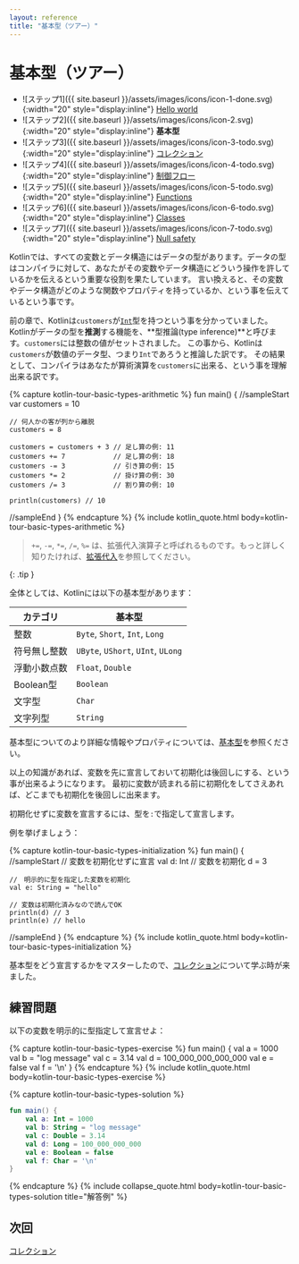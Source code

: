 ```yaml
---
layout: reference
title: "基本型（ツアー）"
---
```

# 基本型（ツアー）

- ![ステップ1]({{ site.baseurl }}/assets/images/icons/icon-1-done.svg){:width="20" style="display:inline"} [Hello world](kotlin-tour-hello-world.md)
- ![ステップ2]({{ site.baseurl }}/assets/images/icons/icon-2.svg){:width="20" style="display:inline"} **基本型**
- ![ステップ3]({{ site.baseurl }}/assets/images/icons/icon-3-todo.svg){:width="20" style="display:inline"} [コレクション](kotlin-tour-collections.md)
- ![ステップ4]({{ site.baseurl }}/assets/images/icons/icon-4-todo.svg){:width="20" style="display:inline"} [制御フロー](kotlin-tour-control-flow.md)
- ![ステップ5]({{ site.baseurl }}/assets/images/icons/icon-5-todo.svg){:width="20" style="display:inline"} <a href="kotlin-tour-functions.html">Functions</a>
- ![ステップ6]({{ site.baseurl }}/assets/images/icons/icon-6-todo.svg){:width="20" style="display:inline"} <a href="kotlin-tour-classes.html">Classes</a>
- ![ステップ7]({{ site.baseurl }}/assets/images/icons/icon-7-todo.svg){:width="20" style="display:inline"} <a href="kotlin-tour-null-safety.html">Null safety</a>

Kotlinでは、すべての変数とデータ構造にはデータの型があります。データの型はコンパイラに対して、あなたがその変数やデータ構造にどういう操作を許しているかを伝えるという重要な役割を果たしています。
言い換えると、その変数やデータ構造がどのような関数やプロパティを持っているか、という事を伝えているという事です。

前の章で、Kotlinは`customers`が[`Int`](https://kotlinlang.org/api/latest/jvm/stdlib/kotlin/-int/)型を持つという事を分かっていました。
Kotlinがデータの型を**推測**する機能を、**型推論(type inference)**と呼びます。`customers`には整数の値がセットされました。
この事から、Kotlinは`customers`が数値のデータ型、つまり`Int`であろうと推論した訳です。
その結果として、コンパイラはあなたが算術演算を`customers`に出来る、という事を理解出来る訳です。

{% capture kotlin-tour-basic-types-arithmetic %}
fun main() {
//sampleStart
    var customers = 10

    // 何人かの客が列から離脱
    customers = 8

    customers = customers + 3 // 足し算の例: 11
    customers += 7            // 足し算の例: 18
    customers -= 3            // 引き算の例: 15
    customers *= 2            // 掛け算の例: 30
    customers /= 3            // 割り算の例: 10

    println(customers) // 10
//sampleEnd
}
{% endcapture %}
{% include kotlin_quote.html body=kotlin-tour-basic-types-arithmetic %}

> `+=`, `-=`, `*=`, `/=`, `%=` は、拡張代入演算子と呼ばれるものです。もっと詳しく知りたければ、[拡張代入](operator-overloading.md#augmented-assignments)を参照してください。
> 
{: .tip }

全体としては、Kotlinには以下の基本型があります：

|**カテゴリ**| **基本型**|
|--|--|
| 整数 | `Byte`, `Short`, `Int`, `Long` |
| 符号無し整数 | `UByte`, `UShort`, `UInt`, `ULong` |
| 浮動小数点数 | `Float`, `Double` |
| Boolean型 | `Boolean` |
| 文字型 | `Char` |
| 文字列型 | `String` |

基本型についてのより詳細な情報やプロパティについては、[基本型](basic-types.md)を参照ください。

以上の知識があれば、変数を先に宣言しておいて初期化は後回しにする、という事が出来るようになります。
最初に変数が読まれる前に初期化をしてさえあれば、どこまでも初期化を後回しに出来ます。

初期化せずに変数を宣言するには、型を`:`で指定して宣言します。

例を挙げましょう：

{% capture kotlin-tour-basic-types-initialization %}
fun main() {
//sampleStart
    // 変数を初期化せずに宣言
    val d: Int
    // 変数を初期化
    d = 3

    //　明示的に型を指定した変数を初期化
    val e: String = "hello"

    // 変数は初期化済みなので読んでOK
    println(d) // 3
    println(e) // hello
//sampleEnd
}
{% endcapture %}
{% include kotlin_quote.html body=kotlin-tour-basic-types-initialization %}

基本型をどう宣言するかをマスターしたので、[コレクション](kotlin-tour-collections.md)について学ぶ時が来ました。

## 練習問題

以下の変数を明示的に型指定して宣言せよ：

{% capture kotlin-tour-basic-types-exercise %}
fun main() {
    val a = 1000
    val b = "log message"
    val c = 3.14
    val d = 100_000_000_000_000
    val e = false
    val f = '\n'
}
{% endcapture %}
{% include kotlin_quote.html body=kotlin-tour-basic-types-exercise %}

{% capture kotlin-tour-basic-types-solution %}
```kotlin
fun main() {
    val a: Int = 1000
    val b: String = "log message"
    val c: Double = 3.14
    val d: Long = 100_000_000_000
    val e: Boolean = false
    val f: Char = '\n'
}
```
{% endcapture %}
{% include collapse_quote.html body=kotlin-tour-basic-types-solution title="解答例" %}

## 次回

[コレクション](kotlin-tour-collections.md)